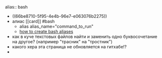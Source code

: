 alias:: bash

- ((66be8710-5f95-4e4b-96e7-e063076b2275))
- алиас [[card]] #bash
	- alias alias_name="command_to_run"
	- [how to create bash aliases](https://linuxize.com/post/how-to-create-bash-aliases/)
- как в куче текстовых файлов найти и заменить одно буквосочетание на другое? (например "трасник" на "тростник")
- какого хера эта страница не обновляется на гитхабе!?
-